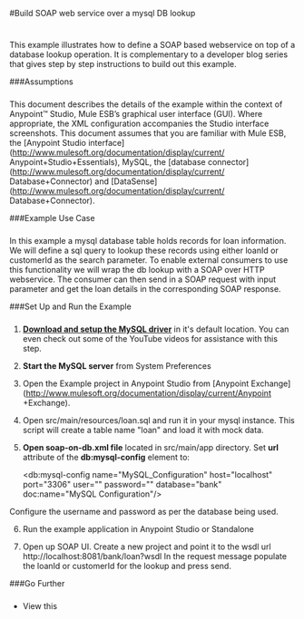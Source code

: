#Build SOAP web service over a mysql DB lookup
#
This example illustrates how to define a SOAP based webservice on top of
a database lookup operation. 
It is complementary to a developer blog
series that gives step by step instructions to build out this example.



###Assumptions
###
This document describes the details of the example within the context of
Anypoint™ Studio, Mule ESB’s graphical user interface (GUI). Where
appropriate, the XML configuration accompanies the Studio interface
screenshots. This document assumes that you are familiar with Mule ESB,
the [Anypoint Studio
interface](http://www.mulesoft.org/documentation/display/current/
Anypoint+Studio+Essentials), MySQL, the [database
connector](http://www.mulesoft.org/documentation/display/current/
Database+Connector) and
[DataSense](http://www.mulesoft.org/documentation/display/current/
Database+Connector).

###Example Use Case
###
In this example a mysql database table holds records for loan information. 
We will define a sql query to lookup these records using either loanId or customerId as the search parameter.
To enable external consumers to use this functionality we will wrap the db lookup with a SOAP over HTTP webservice. 
The consumer can then send in a SOAP request with input parameter and get the loan details in the corresponding SOAP response. 
  
###Set Up and Run the Example
###
1. **[Download and setup the MySQL
driver](http://dev.mysql.com/doc/refman/5.7/en/installing.html)** in
it's default location. You can even check out some of the YouTube videos
for assistance with this step.

2. **Start the MySQL server** from System Preferences



3. Open the Example project in Anypoint Studio from [Anypoint
Exchange](http://www.mulesoft.org/documentation/display/current/Anypoint
+Exchange). 

4. Open src/main/resources/loan.sql and run it in your mysql instance. This script will create a table name "loan" and load it with mock data. 


5. **Open soap-on-db.xml file** located in
src/main/app directory. Set **url** attribute of the
**db:mysql-config** element to:

	  <db:mysql-config name="MySQL_Configuration" host="localhost" port="3306" user="<username>" password="<password>" database="bank" doc:name="MySQL Configuration"/>

Configure the username and password as per the database being used. 		



6. Run the example application in Anypoint Studio or Standalone

7. Open up SOAP UI. Create a new project and point it to the wsdl url http://localhost:8081/bank/loan?wsdl
   In the request message populate the loanId or customerId for the lookup and press send. 



###Go Further
###
* View this

